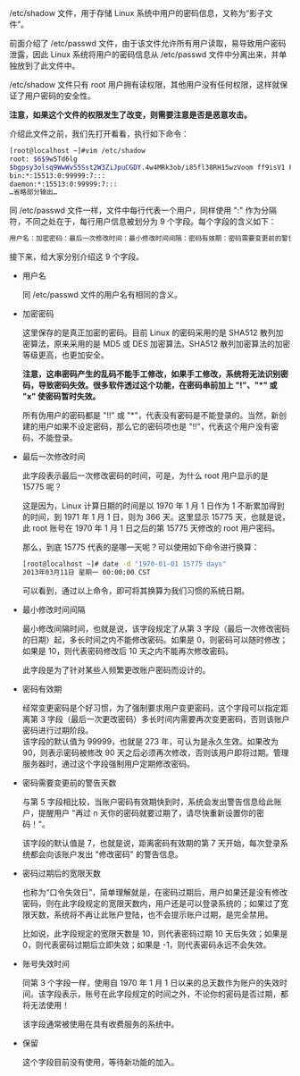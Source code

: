 

/etc/shadow 文件，用于存储 Linux 系统中用户的密码信息，又称为“影子文件”。

 前面介绍了 /etc/passwd 文件，由于该文件允许所有用户读取，易导致用户密码泄露，因此 Linux 系统将用户的密码信息从 /etc/passwd 文件中分离出来，并单独放到了此文件中。

 /etc/shadow 文件只有 root 用户拥有读权限，其他用户没有任何权限，这样就保证了用户密码的安全性。

**注意，如果这个文件的权限发生了改变，则需要注意是否是恶意攻击。**

介绍此文件之前，我们先打开看看，执行如下命令：

```bash
[root@localhost ~]#vim /etc/shadow
root: $6$9w5Td6lg
$bgpsy3olsq9WwWvS5Sst2W3ZiJpuCGDY.4w4MRk3ob/i85fl38RH15wzVoom ff9isV1 PzdcXmixzhnMVhMxbvO:15775:0:99999:7:::
bin:*:15513:0:99999:7:::
daemon:*:15513:0:99999:7:::
…省略部分输出…
```

同 /etc/passwd 文件一样，文件中每行代表一个用户，同样使用 ":" 作为分隔符，不同之处在于，每行用户信息被划分为 9 个字段。每个字段的含义如下：

```bash
用户名：加密密码：最后一次修改时间：最小修改时间间隔：密码有效期：密码需要变更前的警告天数：密码过期后的宽限时间：账号失效时间：保留字段
```

接下来，给大家分别介绍这 9 个字段。

- 用户名

  同 /etc/passwd 文件的用户名有相同的含义。

- 加密密码

  这里保存的是真正加密的密码。目前 Linux 的密码采用的是 SHA512 散列加密算法，原来采用的是 MD5 或 DES 加密算法。SHA512 散列加密算法的加密等级更高，也更加安全。

  **注意，这串密码产生的乱码不能手工修改，如果手工修改，系统将无法识别密码，导致密码失效。很多软件透过这个功能，在密码串前加上 &quot;!&quot;、&quot;*&quot; 或 &quot;x&quot; 使密码暂时失效。**

  所有伪用户的密码都是 "!!" 或 "*"，代表没有密码是不能登录的。当然，新创建的用户如果不设定密码，那么它的密码项也是 "!!"，代表这个用户没有密码，不能登录。

- 最后一次修改时间

  此字段表示最后一次修改密码的时间，可是，为什么 root 用户显示的是 15775 呢？

  这是因为，Linux 计算日期的时间是以  1970 年 1 月 1 日作为 1 不断累加得到的时间，到 1971 年 1 月 1 日，则为  366 天。这里显示 15775 天，也就是说，此 root 账号在 1970 年 1 月 1 日之后的第 15775 天修改的 root  用户密码。

  那么，到底 15775 代表的是哪一天呢？可以使用如下命令进行换算：

  ```bash
  [root@localhost ~]# date -d "1970-01-01 15775 days"
  2013年03月11日 星期一 00:00:00 CST
  ```

  可以看到，通过以上命令，即可将其换算为我们习惯的系统日期。

- 最小修改时间间隔

  最小修改间隔时间，也就是说，该字段规定了从第 3 字段（最后一次修改密码的日期）起，多长时间之内不能修改密码。如果是 0，则密码可以随时修改；如果是 10，则代表密码修改后 10 天之内不能再次修改密码。

  此字段是为了针对某些人频繁更改账户密码而设计的。

- 密码有效期

  经常变更密码是个好习惯，为了强制要求用户变更密码，这个字段可以指定距离第 3 字段（最后一次更改密码）多长时间内需要再次变更密码，否则该账户密码进行过期阶段。  
  该字段的默认值为 99999，也就是 273 年，可认为是永久生效。如果改为 90，则表示密码被修改 90 天之后必须再次修改，否则该用户即将过期。管理服务器时，通过这个字段强制用户定期修改密码。

- 密码需要变更前的警告天数

  与第 5 字段相比较，当账户密码有效期快到时，系统会发出警告信息给此账户，提醒用户 "再过 n 天你的密码就要过期了，请尽快重新设置你的密码！"。

  该字段的默认值是 7，也就是说，距离密码有效期的第 7 天开始，每次登录系统都会向该账户发出 "修改密码" 的警告信息。

- 密码过期后的宽限天数

  也称为“口令失效日”，简单理解就是，在密码过期后，用户如果还是没有修改密码，则在此字段规定的宽限天数内，用户还是可以登录系统的；如果过了宽限天数，系统将不再让此账户登陆，也不会提示账户过期，是完全禁用。

  比如说，此字段规定的宽限天数是 10，则代表密码过期 10 天后失效；如果是 0，则代表密码过期后立即失效；如果是 -1，则代表密码永远不会失效。

- 账号失效时间

  同第 3 个字段一样，使用自  1970 年 1 月 1 日以来的总天数作为账户的失效时间。该字段表示，账号在此字段规定的时间之外，不论你的密码是否过期，都将无法使用！

  该字段通常被使用在具有收费服务的系统中。

- 保留

  这个字段目前没有使用，等待新功能的加入。

‍
